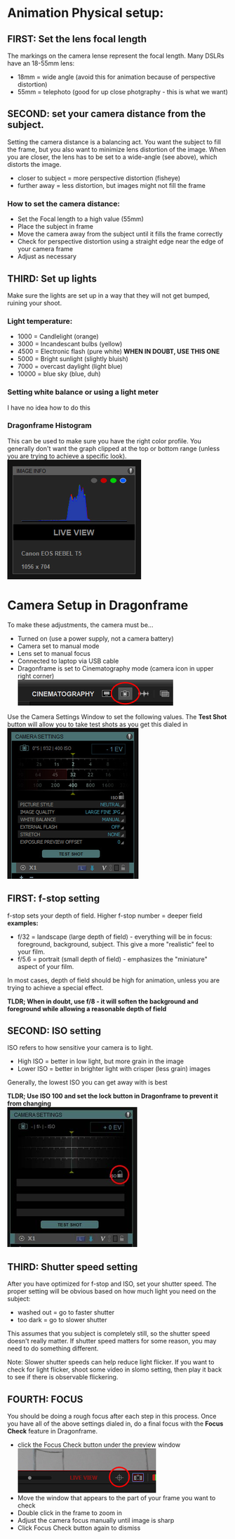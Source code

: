 # Animation Physical setup:

## FIRST: Set the lens focal length

The markings on the camera lense represent the focal length. Many DSLRs have an 18-55mm lens:

- 18mm = wide angle (avoid this for animation because of perspective distortion)
- 55mm = telephoto (good for up close photgraphy - this is what we want)

## SECOND: set your camera distance from the subject.

Setting the camera distance is a balancing act. You want the subject to fill the frame, but you also want to minimize lens distortion of the image. When you are closer, the lens has to be set to a wide-angle (see above), which distorts the image.

- closer to subject = more perspective distortion (fisheye)
- further away = less distortion, but images might not fill the frame

### How to set the camera distance:

- Set the Focal length to a high value (55mm)
- Place the subject in frame
- Move the camera away from the subject until it fills the frame correctly
- Check for perspective distortion using a straight edge near the edge of your camera frame
- Adjust as necessary

## THIRD: Set up lights

Make sure the lights are set up in a way that they will not get bumped, ruining your shoot.

### Light temperature:

- 1000 = Candlelight (orange)
- 3000 = Incandescant bulbs (yellow)
- 4500 = Electronic flash (pure white) **WHEN IN DOUBT, USE THIS ONE**
- 5000 = Bright sunlight (slightly bluish)
- 7000 = overcast daylight (light blue)
- 10000 = blue sky (blue, duh)

### Setting white balance or using a light meter

I have no idea how to do this

### Dragonframe Histogram

This can be used to make sure you have the right color profile. You generally don't want the graph clipped at the top or bottom range (unless you are trying to achieve a specific look).\
![Histogram](/images/cinema_histogram.jpg)

# Camera Setup in Dragonframe

To make these adjustments, the camera must be...

- Turned on (use a power supply, not a camera battery)
- Camera set to manual mode
- Lens set to manual focus
- Connected to laptop via USB cable
- Dragonframe is set to Cinematography mode (camera icon in upper right corner)\
  ![Cinematography Icon](/images/icon_cinematography.jpg)

Use the Camera Settings Window to set the following values. The **Test Shot** button will allow you to take test shots as you get this dialed in\
![Camera Settings](/images/cinema_camera_settings.jpg)

## FIRST: f-stop setting

f-stop sets your depth of field. Higher f-stop number = deeper field\
**examples:**

- f/32 = landscape (large depth of field) - everything will be in focus: foreground, background, subject. This give a more "realistic" feel to your film.
- f/5.6 = portrait (small depth of field) - emphasizes the "miniature" aspect of your film.

In most cases, depth of field should be high for animation, unless you are trying to achieve a special effect.

**TLDR; When in doubt, use f/8 - it will soften the background and foreground while allowing a reasonable depth of field**

## SECOND: ISO setting

ISO refers to how sensitive your camera is to light.

- High ISO = better in low light, but more grain in the image
- Lower ISO = better in brighter light with crisper (less grain) images

Generally, the lowest ISO you can get away with is best

**TLDR; Use ISO 100 and set the lock button in Dragonframe to prevent it from changing**\
![Dragonframe ISO Lock](/images/icon_iso_lock.jpg)

## THIRD: Shutter speed setting

After you have optimized for f-stop and ISO, set your shutter speed. The proper setting will be obvious based on how much light you need on the subject:

- washed out = go to faster shutter
- too dark = go to slower shutter

This assumes that you subject is completely still, so the shutter speed doesn't really matter. If shutter speed matters for some reason, you may need to do something different.

Note: Slower shutter speeds can help reduce light flicker. If you want to check for light flicker, shoot some video in slomo setting, then play it back to see if there is observable flickering.

## FOURTH: FOCUS

You should be doing a rough focus after each step in this process. Once you have all of the above settings dialed in, do a final focus with the **Focus Check** feature in Dragonframe.

- click the Focus Check button under the preview window\
  ![Focus Check](/images/cinema_focus_check.jpg)
- Move the window that appears to the part of your frame you want to check
- Double click in the frame to zoom in
- Adjust the camera focus manually until image is sharp
- Click Focus Check button again to dismiss
